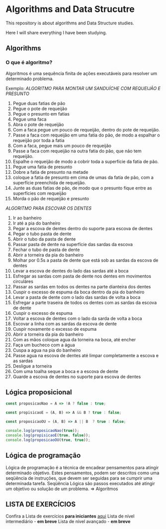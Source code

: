 # Algorithms and Data Strucutre

This repository is about algorithms and Data Structure studies.

Here I will share everything I have been studying.

## Algorithms

### O que é algoritmo?

Algoritmos é uma sequência finita de ações executáveis para resolver um determinado problema.

Exemplo:
*ALGORITMO PARA MONTAR UM SANDUÍCHE COM REQUEIJÃO E PRESUNTO*

1. Pegue duas fatias de pão 
2. Pegue o pote de requeijão
3. Pegue o presunto em fatias
4. Pegue uma faca
5. Abra o pote de requeijão
5. Com a faca pegue um pouco de requeijão, dentro do pote de requeijão.
6. Passe a faca com requeijão em uma fatia do pão, de modo a espalhar o requeijão por toda a fatia
7. Com a faca, pegue mais um pouco de requeijão
8. Passe a faca com requeijão na outra fatia do pão, que não tem requeijão. 
9. Espalhe o requeijão de modo a cobrir toda a superfície da fatia de pão.
10. Pegue uma fatia de presunto
11. Dobre a fatia de presunto na metade
12. coloque a fatia de presunto em cima de umas da fatia de pão, com a superfície preenchida de requeijão.
13. Junte as duas fatias de pão, de modo que o presunto fique entre as superfícies com requeijão
14. Morda o pão de requeijão e presunto

*ALGORITMO PARA ESCOVAR OS DENTES*

1. Ir ao banheiro
2. Ir até a pia do banheiro
3. Pegar a escova de dentes dentro do suporte para escova de dentes
4. Pegar o tubo pasta de dente
5. Abrir o tubo da pasta de dente
6. Passar pasta de dente na superfície das sardas da escova
7. Fechar o tubo de pasta de dente
8. Abrir a torneira da pia do banheiro
9. Molhar por 0.5s a pasta de dente que está sob as sardas da escova de dentes
10. Levar a escova de dentes do lado das sardas até a boca
11. Esfregar as sardas com pasta de dente nos dentes em movimentos circuláres
12. Passar as sardas em todos os dentes na parte dianteira dos dentes
13. Cuspir o excesso de espuma da boca dentro da pia do banheiro
14. Levar a pasta de dente com o lado das sardas de volta a boca
15. Esfregar a parte traseira de todos os dentes com as sardas da escova de dente
16. Cuspir o excesso de espuma
17. Voltar a escova de dentes com o lado da sarda de volta a boca
18. Escovar a linha com as sardas da escova de dente
19. Cuspir novamente o excesso de espuma
20. Abrir a torneira da pia do banheiro
21. Com as mãos coloque agua da torneira na boca, até encher
22. Faça um bucheco com a água
23. Cuspa a agua na pia do banheiro
24. Passe agua na escova de dentes até limpar completamente a escova e as sardas
25. Desligue a torneira
26. Com uma toalha seque a boca e a escova de dente
27. Guarde a escova de dentes no suporte para escova de dentes

## Lógica proposicional

```jsx
const proposicaoNao = A => !A ? false : true;

const propisicaoE = (A, B) => A && B ? true : false;

const proposicaoOU = (A, B) => A || B  ? true : false;

console.log(proposicaoNao(true));
console.log(propisicaoE(true, false));
console.log(proposicaoOU(true, true));
```

## Lógica de programação
Lógica de programação é a técnica de encadear pensamentos para atingir determinado objetivo. Estes pensamentos, podem ser descritos como uma seqüência de instruções, que devem ser seguidas para se cumprir uma determinada tarefa. Seqüência Lógica são passos executados até atingir um objetivo ou solução de um problema. ⇒ Algoritmos

## LISTA DE EXERCÍCIOS
Confira a Lista de exercícios **para iniciantes**  [aqui](logica-programacao/exercicios-logica/EX-FACEIS.MD)
Lista de nível intermediário - **em breve**
Lista de nível avançado - **em breve**

